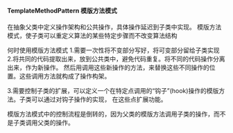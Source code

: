 ####  TemplateMethodPattern 模版方法模式

在抽象父类中定义操作架构和公共操作，具体操作延迟到子类中实现。
模版方法模式，使子类可以重定义算法的某些特定步骤而不改变算法结构

何时使用模版方法模式
1.需要一次性将不变部分写好，将可变部分留给子类实现
2.将共同的代码提取出来，放到公共类中，避免代码重复。将不同的代码操作分离出来，作为新操作。
然后用调用这些新操作的方法，来替换这些不同操作的位置。这些调用方法就构成了操作构架。

3.需要控制子类的扩展，可以定义一个在特定点调用的“钩子”(hook)操作的模版方法。子类可以通过对钩子操作的实现，
在这些点扩展功能。


模版方法模式中的控制流程是倒转的，因为父类的模版方法调用子类的操作，而不是子类调用父类的操作。
